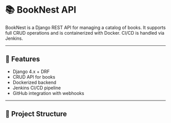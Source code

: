 # 📚 BookNest API

BookNest is a Django REST API for managing a catalog of books. It supports full CRUD operations and is containerized with Docker. CI/CD is handled via Jenkins.

---

## 🚀 Features

- Django 4.x + DRF
- CRUD API for books
- Dockerized backend
- Jenkins CI/CD pipeline
- GitHub integration with webhooks

---

## 📁 Project Structure

